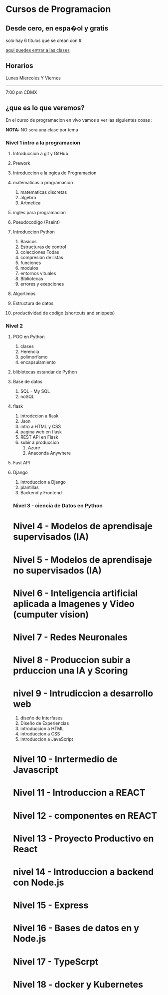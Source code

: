 # Cursos de Programacion 
## Desde cero, en espa�ol y gratis 
solo hay 6 titulos  que se crean con #

[aqui puedes entrar a las clases](https://m.twitch.tv/brujeriatech/home)

##  Horarios
 Lunes Miercoles Y Viernes  
 
 *************************************************
 7:00 pm  CDMX

## ¿que es lo que veremos?

En el curso de programacion en vivo  vamos a ver las siguientes cosas :

**NOTA:** NO sera una clase por tema 

### Nivel  1 intro a la programacion 
1. Introduccion a git y GitHub
2. Prework
3. Introduccion a la ogica de Programacion  
4. matematicas a programacion 
   1. matematicas discretas
   2. algebra
   3. Artmetica 
5. ingles para programacion 
6. Pseudocodigo (Pseint)
7. Introduccion Python 

   1. Basicos
   2. Estructuras de control
   3. colecciones Todas 
   4. compresion de listas
   5. funciones
   6. modulos
   7. entornos vituales 
   8. Bibliotecas
   9. errores y exepciones
8. Algortimos 
9. Estructura  de datos
10. productividad  de codigo (shortcuts and snippets)
### Nivel 2

1. POO en Python
   1. clases 
   2. Herencia
   3. polimorfismo
   4. encapsulamiento 
2. bliblotecas estandar de Python

3. Base de datos 
   1. SQL  -  My SQL
   2. noSQL
4. flask
   1. introdccion  a flask 
   2. Json
   3. intro a HTML y CSS
   4. pagina web en flask
   5. REST API en Flask
   6. subir a produccion 
      1. Azure 
      2. Anaconda Anywhere
5. Fast API
6. Django
   1. introduccion  a Django
   2. plantillas
   3. Backend y Frontend



   ### Nivel 3 - ciencia de  Datos en Python

   # Nivel 4 -  Modelos de aprendisaje  supervisados (IA)
   # Nivel 5 -  Modelos de aprendisaje no  supervisados (IA)
   # Nivel 6 -  Inteligencia artificial aplicada a Imagenes y Video  (cumputer vision)
   # Nivel 7 - Redes Neuronales 
   # Nivel 8 - Produccion subir a prduccion una IA y Scoring 
   # nivel 9 - Intrudiccion a desarrollo web 
    1. diseño de Interfases  
    2. Diseño de Experiencias 
    3. introduccion a HTML
    4. introduccion a CSS
    5. introduccion a JavaScript

   # Nivel 10 - Inrtermedio de Javascript  
   # Nivel 11 - Introduccion a  REACT
   # Nivel 12 - componentes en REACT
   # Nivel 13 - Proyecto Productivo en React
   # nivel 14 - Introduccion  a  backend con Node.js
   # Nivel 15 - Express
   # Nivel 16 - Bases de datos en  y Node.js
   # Nivel 17 - TypeScrpt
   # Nivel 18 - docker y Kubernetes




